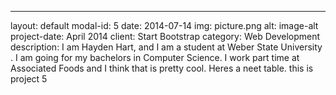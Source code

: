 ---
layout: default
modal-id: 5
date: 2014-07-14
img: picture.png
alt: image-alt
project-date: April 2014
client: Start Bootstrap
category: Web Development
description: I am Hayden Hart, and I am a student at Weber State University .  I am going for my bachelors in Computer Science.  I work part time at Associated Foods and I think that is pretty cool. Heres a neet table. this is project 5
